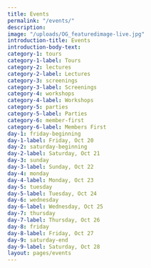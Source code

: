 ```yaml
---
title: Events
permalink: "/events/"
description: 
image: "/uploads/OG_featuredimage-live.jpg"
introduction-title: Events
introduction-body-text: 
category-1: tours
category-1-label: Tours
category-2: lectures
category-2-label: Lectures
category-3: screenings
category-3-label: Screenings
category-4: workshops
category-4-label: Workshops
category-5: parties
category-5-label: Parties
category-6: member-first
category-6-label: Members First
day-1: friday-beginning
day-1-label: Friday, Oct 20
day-2: saturday-beginning
day-2-label: Saturday, Oct 21
day-3: sunday
day-3-label: Sunday, Oct 22
day-4: monday
day-4-label: Monday, Oct 23
day-5: tuesday
day-5-label: Tuesday, Oct 24
day-6: wednesday
day-6-label: Wednesday, Oct 25
day-7: thursday
day-7-label: Thursday, Oct 26
day-8: friday
day-8-label: Friday, Oct 27
day-9: saturday-end
day-9-label: Saturday, Oct 28
layout: pages/events
---
```


